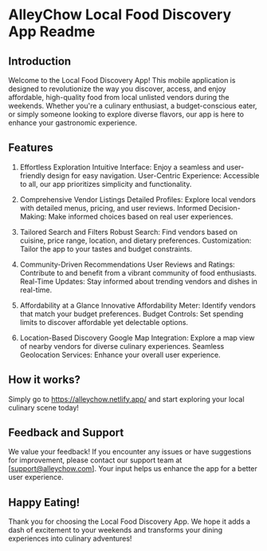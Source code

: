 # AlleyChow Local Food Discovery App Readme

## Introduction
Welcome to the Local Food Discovery App! This mobile application is designed to revolutionize the way you discover, access, and enjoy affordable, high-quality food from local unlisted vendors during the weekends. Whether you're a culinary enthusiast, a budget-conscious eater, or simply someone looking to explore diverse flavors, our app is here to enhance your gastronomic experience.

## Features
1. Effortless Exploration
Intuitive Interface: Enjoy a seamless and user-friendly design for easy navigation.
User-Centric Experience: Accessible to all, our app prioritizes simplicity and functionality.

2. Comprehensive Vendor Listings
Detailed Profiles: Explore local vendors with detailed menus, pricing, and user reviews.
Informed Decision-Making: Make informed choices based on real user experiences.

3. Tailored Search and Filters
Robust Search: Find vendors based on cuisine, price range, location, and dietary preferences.
Customization: Tailor the app to your tastes and budget constraints.

4. Community-Driven Recommendations
User Reviews and Ratings: Contribute to and benefit from a vibrant community of food enthusiasts.
Real-Time Updates: Stay informed about trending vendors and dishes in real-time.

5. Affordability at a Glance
Innovative Affordability Meter: Identify vendors that match your budget preferences.
Budget Controls: Set spending limits to discover affordable yet delectable options.

6. Location-Based Discovery
Google Map Integration: Explore a map view of nearby vendors for diverse culinary experiences.
Seamless Geolocation Services: Enhance your overall user experience.

## How it works?
Simply go to https://alleychow.netlify.app/ and start exploring your local culinary scene today!

## Feedback and Support
We value your feedback! If you encounter any issues or have suggestions for improvement, please contact our support team at [support@alleychow.com]. Your input helps us enhance the app for a better user experience.

## Happy Eating!
Thank you for choosing the Local Food Discovery App. We hope it adds a dash of excitement to your weekends and transforms your dining experiences into culinary adventures!
